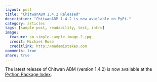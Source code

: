 ```yaml
---
layout: post
title: "ChitwanABM 1.4.2 Released"
description: "ChitwanABM 1.4.2 is now available on PyPi."
category: articles
tags: [sample post, readability, test, intro]
image:
  feature: so-simple-sample-image-2.jpg
  credit: Michael Rose
  creditlink: http://mademistakes.com
comments: true
share: true
---
```

The latest release of Chitwan ABM (version 1.4.2) is now available at the [Python Package Index](http://pypi.python.org/pypi/chitwanabm/1.4.2).
